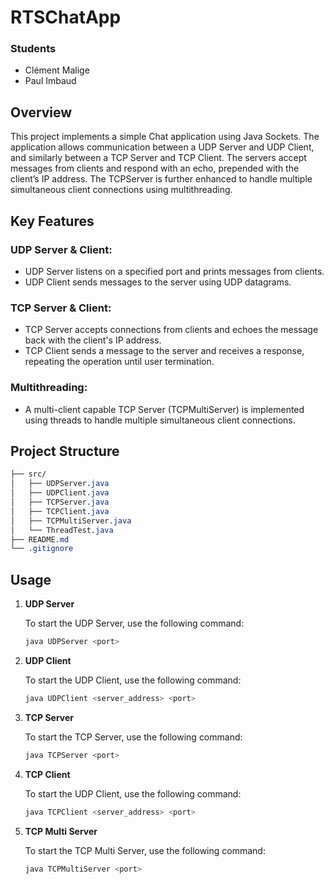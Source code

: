# RTSChatApp

### Students
- Clément Malige
- Paul Imbaud

## Overview
This project implements a simple Chat application using Java Sockets. The application allows communication between a UDP Server and UDP Client, and similarly between a TCP Server and TCP Client. The servers accept messages from clients and respond with an echo, prepended with the client’s IP address. The TCPServer is further enhanced to handle multiple simultaneous client connections using multithreading.

## Key Features
### UDP Server & Client:
- UDP Server listens on a specified port and prints messages from clients.
- UDP Client sends messages to the server using UDP datagrams.
### TCP Server & Client:
- TCP Server accepts connections from clients and echoes the message back with the client's IP address.
- TCP Client sends a message to the server and receives a response, repeating the operation until user termination.
### Multithreading:
- A multi-client capable TCP Server (TCPMultiServer) is implemented using threads to handle multiple simultaneous client connections.

## Project Structure
```css
├── src/
│   ├── UDPServer.java
│   ├── UDPClient.java
│   ├── TCPServer.java
│   ├── TCPClient.java
│   ├── TCPMultiServer.java
│   └── ThreadTest.java
├── README.md
└── .gitignore
```

## Usage

1. **UDP Server**

    To start the UDP Server, use the following command:
    ```bash
   java UDPServer <port> 
   ```
   
2. **UDP Client**

   To start the UDP Client, use the following command:
    ```bash
   java UDPClient <server_address> <port> 
   ```

3. **TCP Server**

   To start the TCP Server, use the following command:
    ```bash
    java TCPServer <port> 
    ```

4. **TCP Client**

    To start the UDP Client, use the following command:
     ```bash
    java TCPClient <server_address> <port> 
    ```

5. **TCP Multi Server**

   To start the TCP Multi Server, use the following command:
    ```bash
    java TCPMultiServer <port> 
    ```
   